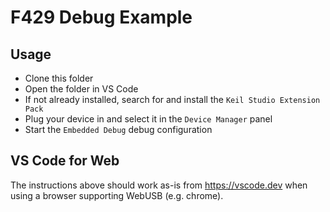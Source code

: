 # F429 Debug Example

## Usage

- Clone this folder
- Open the folder in VS Code
- If not already installed, search for and install the `Keil Studio Extension Pack`
- Plug your device in and select it in the `Device Manager` panel
- Start the `Embedded Debug` debug configuration

## VS Code for Web

The instructions above should work as-is from https://vscode.dev when using a browser supporting WebUSB (e.g. chrome).
